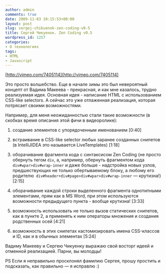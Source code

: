 ```yaml
---
author: admin
comments: true
date: 2009-11-03 10:15:53+00:00
layout: post
slug: sergej-chikuenok-zen-coding-v0-5
title: Сергей Чикуенок. Zen Coding v0.5
wordpress_id: 1257
categories:
- О технологиях
tags:
- HTML
- Javascript
---
```


[http://vimeo.com/7405114](http://vimeo.com/7405114)

Это просто волшебство. Еще в начале зимы это был невероятный концепт от Вадима Макеева - прекрасная, и как мне казалось, трудно реализуемая идея. Основная идея - написание HTML с использованием CSS-like selectors. А сейчас это уже отлаженная реализация, которая потрясает своими возможностями.

Например, для меня неожиданностью стали такие возможности (в скобках время описания этой фичи в видеоролике):



	
  1. создание элементов с упорядоченным именованием [0:40]

	
  2. встраивание в CSS-like selector любых заранее созданных снипетов (в IntelliJIDEA это называется LiveTemplates) [1:18]

	
  3. оборачивание фрагмента кода с синтаксисом Zen Coding (не просто обернуть тегом `div`, а, например, обернуть фрагментом кода `div#wpar>div#wrap-inner` и даже больше - надстройка новых узлов, предшествующих не только обертываемому блоку, а любому его родителю` div#header+div#page>div#wpar>div#wrap-inner` — крутизна!) [2:15]

	
  4. оборачивание каждой строки выделенного фрагмента однотипными элементами, прям как в MS Word, при этом используются возможности предыдущего пункта - вообще крутизна!  [3:33]

	
  5. возможность использовать не только вызов статических снипетов, как в пункте 2, а применять к ним операторы множения и создания родственных осей [4:21]

	
  6. возможность в этих снипетах кастомизировать имена CSS-классов и ID, как и в обычных элементах [5:24]


Вадиму Макееву и Сергею Чикуенку выражаю свой восторг идеей и отменной реализацией. Парни, вы молодцы!

PS Если я неправильно просклонял фамилию Сергея, прошу простить и подсказать, как правильно — я исправлю :)
